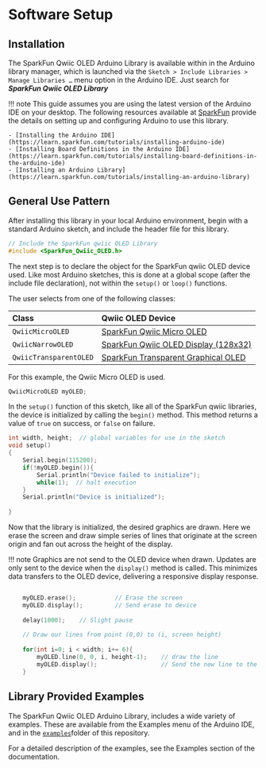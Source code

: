 # Software Setup


## Installation

The SparkFun Qwiic OLED Arduino Library is available within in the Arduino library manager, which is launched via the `Sketch > Include Libraries > Manage Libraries …` menu option in the Arduino IDE. Just search for ***SparkFun Qwiic OLED Library***

!!! note
    This guide assumes you are using the latest version of the Arduino IDE on your desktop. The following resources available at [SparkFun](https://www.sparkfun.com) provide the details on setting up and configuring Arduino to use this library.

    - [Installing the Arduino IDE](https://learn.sparkfun.com/tutorials/installing-arduino-ide)
    - [Installing Board Definitions in the Arduino IDE](https://learn.sparkfun.com/tutorials/installing-board-definitions-in-the-arduino-ide)
    - [Installing an Arduino Library](https://learn.sparkfun.com/tutorials/installing-an-arduino-library)

General Use Pattern
---------
After installing this library in your local Arduino environment, begin with a standard Arduino sketch, and include the header file for this library.
```C++
// Include the SparkFun qwiic OLED Library
#include <SparkFun_Qwiic_OLED.h>
```
The next step is to declare the object for the SparkFun qwiic OLED device used. Like most Arduino sketches, this is done at a global scope (after the include file declaration), not within the ```setup()``` or ```loop()``` functions. 

The user selects from one of the following classes:

| Class | Qwiic OLED Device |
| :--- | :--- |
| `QwiicMicroOLED` | [SparkFun Qwiic Micro OLED ]( https://www.sparkfun.com/products/14532)| 
| `QwiicNarrowOLED` | [SparkFun Qwiic OLED Display (128x32) ]( https://www.sparkfun.com/products/17153)| 
| `QwiicTransparentOLED` | [SparkFun Transparent Graphical OLED]( https://www.sparkfun.com/products/15173)| 

For this example, the Qwiic Micro OLED is used.
```C++
QwiicMicroOLED myOLED;
```
In the ```setup()``` function of this sketch, like all of the SparkFun qwiic libraries, the device is initialized by calling the ```begin()``` method. This method returns a value of ```true``` on success, or ```false``` on failure. 
```C++
int width, height;  // global variables for use in the sketch
void setup()
{
    Serial.begin(115200);
    if(!myOLED.begin()){
        Serial.println("Device failed to initialize");
        while(1);  // halt execution
    }
    Serial.println("Device is initialized");
    
}
```
Now that the library is initialized, the desired graphics are drawn. Here we erase the screen and draw simple series of lines that originate at the screen origin and fan out across the height of the display. 

!!! note
    Graphics are not send to the OLED device when drawn. Updates are only sent to the device when the `display()` method is called. This minimizes data transfers to the OLED device, delivering a responsive display response. 

```C++

    myOLED.erase();           // Erase the screen
    myOLED.display();         // Send erase to device
    
    delay(1000);    // Slight pause
    
    // Draw our lines from point (0,0) to (i, screen height)
    
    for(int i=0; i < width; i+= 6){
        myOLED.line(0, 0, i, height-1);    // draw the line
        myOLED.display();                  // Send the new line to the device for display
    }
```


Library Provided Examples
--------
The SparkFun Qwiic OLED Arduino Library, includes a wide variety of examples. These are available from the Examples menu of the Arduino IDE, and in the [`examples`](https://github.com/sparkfun/SparkFun_Qwiic_OLED_Arduino_Library/blob/main/examples)folder of this repository. 

For a detailed description of the examples, see the Examples section of the documentation.


